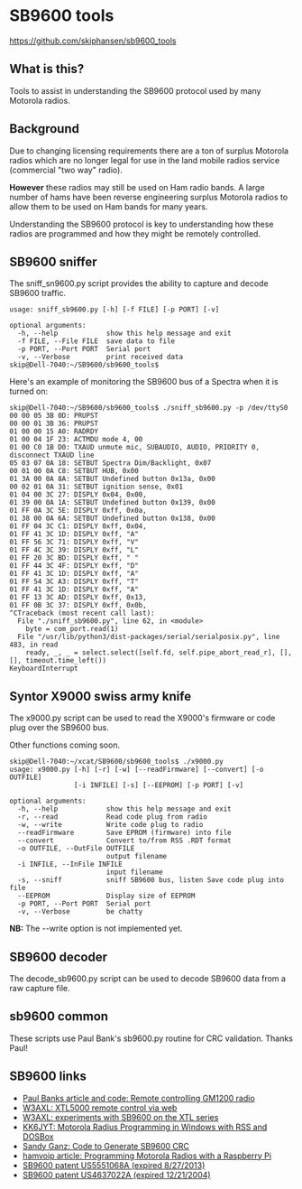 # SB9600 tools

https://github.com/skiphansen/sb9600_tools

## What is this?

Tools to assist in understanding the SB9600 protocol used by many 
Motorola radios.

## Background
Due to changing licensing requirements there are a ton of surplus Motorola 
radios which are no longer legal for use in the land mobile radios service 
(commercial "two way" radio). 

**However** these radios may still be used on Ham radio bands.  A large 
number of hams have been reverse engineering surplus Motorola radios to 
allow them to be used on Ham bands for many years.

Understanding the SB9600 protocol is key to understanding how these
radios are programmed and how they might be remotely controlled.

## SB9600 sniffer

The sniff_sn9600.py script provides the ability to capture and decode SB9600
traffic.

```
usage: sniff_sb9600.py [-h] [-f FILE] [-p PORT] [-v]

optional arguments:
  -h, --help            show this help message and exit
  -f FILE, --File FILE  save data to file
  -p PORT, --Port PORT  Serial port
  -v, --Verbose         print received data
skip@Dell-7040:~/SB9600/sb9600_tools$
```

Here's an example of monitoring the SB9600 bus of a Spectra when it is turned
on:

```
skip@Dell-7040:~/SB9600/sb9600_tools$ ./sniff_sb9600.py -p /dev/ttyS0
00 00 05 3B 0D: PRUPST
00 00 01 3B 36: PRUPST
01 00 00 15 A0: RADRDY
01 00 04 1F 23: ACTMDU mode 4, 00
01 00 C0 1B D0: TXAUD unmute mic, SUBAUDIO, AUDIO, PRIORITY 0, disconnect TXAUD line
05 03 07 0A 18: SETBUT Spectra Dim/Backlight, 0x07
00 01 00 0A C8: SETBUT HUB, 0x00
01 3A 00 0A 8A: SETBUT Undefined button 0x13a, 0x00
00 02 01 0A 31: SETBUT ignition sense, 0x01
01 04 00 3C 27: DISPLY 0x04, 0x00,
01 39 00 0A 1A: SETBUT Undefined button 0x139, 0x00
01 FF 0A 3C 5E: DISPLY 0xff, 0x0a,
01 38 00 0A 6A: SETBUT Undefined button 0x138, 0x00
01 FF 04 3C C1: DISPLY 0xff, 0x04,
01 FF 41 3C 1D: DISPLY 0xff, "A"
01 FF 56 3C 71: DISPLY 0xff, "V"
01 FF 4C 3C 39: DISPLY 0xff, "L"
01 FF 20 3C BD: DISPLY 0xff, " "
01 FF 44 3C 4F: DISPLY 0xff, "D"
01 FF 41 3C 1D: DISPLY 0xff, "A"
01 FF 54 3C A3: DISPLY 0xff, "T"
01 FF 41 3C 1D: DISPLY 0xff, "A"
01 FF 13 3C AD: DISPLY 0xff, 0x13,
01 FF 0B 3C 37: DISPLY 0xff, 0x0b,
^CTraceback (most recent call last):
  File "./sniff_sb9600.py", line 62, in <module>
    byte = com_port.read(1)
  File "/usr/lib/python3/dist-packages/serial/serialposix.py", line 483, in read
    ready, _, _ = select.select([self.fd, self.pipe_abort_read_r], [], [], timeout.time_left())
KeyboardInterrupt
```
## Syntor X9000 swiss army knife

The x9000.py script can be used to read the X9000's firmware or code plug over the SB9600 bus.  

Other functions coming soon.

```
skip@Dell-7040:~/xcat/SB9600/sb9600_tools$ ./x9000.py
usage: x9000.py [-h] [-r] [-w] [--readFirmware] [--convert] [-o OUTFILE]
                [-i INFILE] [-s] [--EEPROM] [-p PORT] [-v]

optional arguments:
  -h, --help            show this help message and exit
  -r, --read            Read code plug from radio
  -w, --write           Write code plug to radio
  --readFirmware        Save EPROM (firmware) into file
  --convert             Convert to/from RSS .RDT format
  -o OUTFILE, --OutFile OUTFILE
                        output filename
  -i INFILE, --InFile INFILE
                        input filename
  -s, --sniff           sniff SB9600 bus, listen Save code plug into file
  --EEPROM              Display size of EEPROM
  -p PORT, --Port PORT  Serial port
  -v, --Verbose         be chatty

````
**NB:** The --write option is not implemented yet.

## SB9600 decoder

The decode_sb9600.py script can be used to decode SB9600 data from a raw
capture file.

## sb9600 common

These scripts use Paul Bank's sb9600.py routine for CRC validation.  Thanks Paul!

## SB9600 links

- [Paul Banks article and code: Remote controlling GM1200 radio](https://paulbanks.org/projects/sb9600)
- [W3AXL: XTL5000 remote control via web](https://github.com/W3AXL/python-radio-console/wiki/Setup)
- [W3AXL: experiments with SB9600 on the XTL series](https://github.com/W3AXL/XTL-SB9600-Playground)
- [KK6JYT: Motorola Radius Programming in Windows with RSS and DOSBox](https://kk6jyt.com/motorola-radius-gm300-programming)
- [Sandy Ganz: Code to Generate SB9600 CRC](https://github.com/sganz/SB9600-CRC-Gen)
- [hamvoip article: Programming Motorola Radios with a Raspberry Pi](https://hamvoip.org/hamradio/motorola_programming)
- [SB9600 patent US5551068A (expired 8/27/2013)](https://patents.google.com/patent/US5551068A/en)
- [SB9600 patent US4637022A (expired 12/21/2004)](https://patents.google.com/patent/US4637022A/en)

